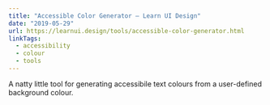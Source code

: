 ```yaml
---
title: "Accessible Color Generator – Learn UI Design"
date: "2019-05-29"
url: https://learnui.design/tools/accessible-color-generator.html
linkTags:
  - accessibility
  - colour
  - tools
---
```


A natty little tool for generating accessibile text colours from a user-defined background colour.
